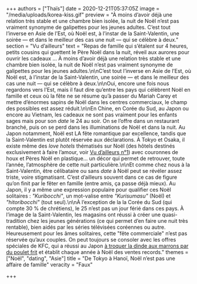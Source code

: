 +++
authors = ["Thaïs"]
date = 2020-12-21T05:37:05Z
image = "/media/uploads/korea-kiss.gif"
preview = "À moins d’avoir déjà une relation très stable et une chambre bien isolée, la nuit de Noël n’est pas vraiment synonyme de galipettes pour les jeunes adultes. C’est tout l’inverse en Asie de l’Est, où Noël est, à l’instar de la Saint-Valentin, une soirée — et dans le meilleur des cas une nuit — qui se célèbre à deux."
section = "Vu d’ailleurs"
text = "Repas de famille qui s’étalent sur 4 heures, petits cousins qui guettent le Père Noël dans la nuit, réveil aux aurores pour ouvrir les cadeaux ... À moins d’avoir déjà une relation très stable et une chambre bien isolée, la nuit de Noël n’est pas vraiment synonyme de galipettes pour les jeunes adultes.\n\nC’est tout l’inverse en Asie de l’Est, où Noël est, à l’instar de la Saint-Valentin, une soirée — et dans le meilleur des cas une nuit — qui se célèbre à deux.\n\nOui, encore une fois nous regardons vers l’Est, mais il faut dire qu’entre les pays qui célèbrent Noël en famille et ceux où la fête ne se résume qu’à passer du Mariah Carey et mettre d’énormes sapins de Noël dans les centres commerciaux, le champ des possibles est assez réduit.\n\nEn Chine, en Corée du Sud, au Japon ou encore au Vietnam, les cadeaux ne sont pas vraiment pour les enfants sages mais pour son _date_ le 24 au soir. On se l’offre dans un restaurant branché, puis on se perd dans les illuminations de Noël et dans la nuit. Au Japon notamment, Noël est LA fête romantique par excellence, tandis que la Saint-Valentin est plutôt réservée aux déclarations. À Tokyo et Osaka, il existe même des _love hotels_ thématisés sur Noël (des hôtels destinés exclusivement à faire l’amour, voir [Vu d’ailleurs n°1](https://lepointq.com/articles/au-japon-le-fantasme-du-sexe-fait-oublier-la-realite/)) avec couronnes de houx et Pères Noël en plastique... un décor qui permet de retrouver, toute l’année, l’atmosphère de cette nuit particulière.\n\nEt comme chez nous à la Saint-Valentin, être célibataire ou sans _date_ à Noël peut se révéler assez triste, voire stigmatisant. C’est d’ailleurs souvent dans ce cas de figure qu’on finit par le fêter en famille (entre amis, ça passe déjà mieux). Au Japon, il y a même une expression populaire pour qualifier ces Noël solitaires&nbsp;: _\"Kuribocchi\"_, un mot-valise entre _\"Kurisumasu\"_ (Noël) et _\"hitoribocchi\"_ (tout seul).\n\nÀ l’exception de la la Corée du Sud (qui compte 30&nbsp;% de chrétiens), le 25 n’est pas un jour férié dans ces pays. À l’image de la Saint-Valentin, les magasins ont réussi à créer une quasi-tradition chez les jeunes générations (ce qui permet d’en faire une nuit très rentable), bien aidés par les séries télévisées coréennes ou autre. Heureusement pour les âmes solitaires, cette \"fête commerciale\" n’est pas réservée qu’aux couples. On peut toujours se consoler avec les offres spéciales de KFC, qui a réussi au Japon [à troquer la dinde aux marrons par du poulet frit](http://www.slate.fr/lien/66333/noel-japons-kfc#axzz2FVKAuBwD) et établit chaque année à Noël des ventes records."
themes = ["Noël", "dating", "Asie"]
title = "De Tokyo à Hanoï, Noël n’est pas une affaire de famille"
veracity = "Faux"

+++
